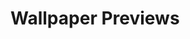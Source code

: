 # Wallpaper Previews

<img src="000-kita.png" alt=""/>
<img src="001-wano.png" alt=""/>
<img src="002-daytime.png" alt=""/>
<img src="003-power-denji.png" alt=""/>
<img src="004-james-morpeko.png" alt=""/>
<img src="100-peace.png" alt=""/>
<img src="101-debian.png" alt=""/>
<img src="102-rust-girl.png" alt=""/>
<img src="103-thinkpad.png" alt=""/>
<img src="104-wynd.png" alt=""/>
<img src="105-landscape.png" alt=""/>
<img src="106-battleships.png" alt=""/>
<img src="200-pier.png" alt=""/>
<img src="201-wales.png" alt=""/>
<img src="202-winter.png" alt=""/>
<img src="203-forest.png" alt=""/>
<img src="204-lake.png" alt=""/>
<img src="205-bridge.png" alt=""/>
<img src="206-tank.png" alt=""/>
<img src="300-1e1e2e.png" alt=""/>
<img src="301-yellow.png" alt=""/>
<img src="302-mono.png" alt=""/>
<img src="303-mono.png" alt=""/>
<img src="304-gruv.png" alt=""/>
<img src="305-abstract.png" alt=""/>
<img src="400-comfort.png" alt=""/>
<img src="401-eerie.png" alt=""/>
<img src="402-desolate.png" alt=""/>
